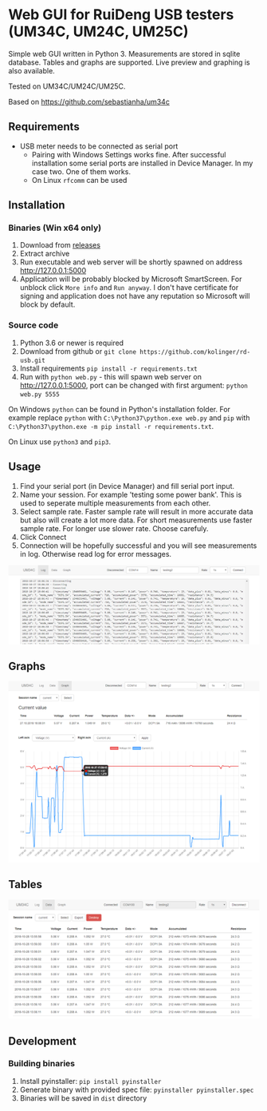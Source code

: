 Web GUI for RuiDeng USB testers (UM34C, UM24C, UM25C) 
==

Simple web GUI written in Python 3. Measurements are stored in sqlite database. Tables and graphs are supported. 
Live preview and graphing is also available.

Tested on UM34C/UM24C/UM25C.

Based on https://github.com/sebastianha/um34c


Requirements
--
- USB meter needs to be connected as serial port
    - Pairing with Windows Settings works fine. After successful installation some serial ports are 
    installed in Device Manager. In my case two. One of them works.
    - On Linux `rfcomm` can be used


Installation
--

### Binaries (Win x64 only)
1. Download from [releases](https://github.com/kolinger/rd-usb/releases)
2. Extract archive
2. Run executable and web server will be shortly spawned on address http://127.0.0.1:5000
3. Application will be probably blocked by Microsoft SmartScreen. For unblock click `More info` 
and `Run anyway`. I don't have certificate for signing and application does not have any 
reputation so Microsoft will block by default.

### Source code
1. Python 3.6 or newer is required
2. Download from github or `git clone https://github.com/kolinger/rd-usb.git`
3. Install requirements `pip install -r requirements.txt`
4. Run with `python web.py` - this will spawn web server on http://127.0.0.1:5000, port can be changed 
with first argument: `python web.py 5555`

On Windows `python` can be found in Python's installation folder. 
For example replace `python` with `C:\Python37\python.exe web.py` 
and `pip` with `C:\Python37\python.exe -m pip install -r requirements.txt`.

On Linux use `python3` and `pip3`.


Usage
--

1. Find your serial port (in Device Manager) and fill serial port input.
2. Name your session. For example 'testing some power bank'. This is 
used to seperate multiple measurements from each other.
3. Select sample rate. Faster sample rate will result in more accurate data but also
will create a lot more data. For short measurements use faster sample rate. For longer 
use slower rate. Choose carefuly.
4. Click Connect
5. Connection will be hopefully successful and you will see measurements in log. 
Otherwise read log for error messages.

![setup](screenshots/setup.png)


Graphs
--

![tables](screenshots/graphs.png)


Tables
--

![tables](screenshots/tables.png)


Development
--

### Building binaries

1. Install pyinstaller: `pip install pyinstaller`
2. Generate binary with provided spec file: `pyinstaller pyinstaller.spec`
3. Binaries will be saved in `dist` directory

